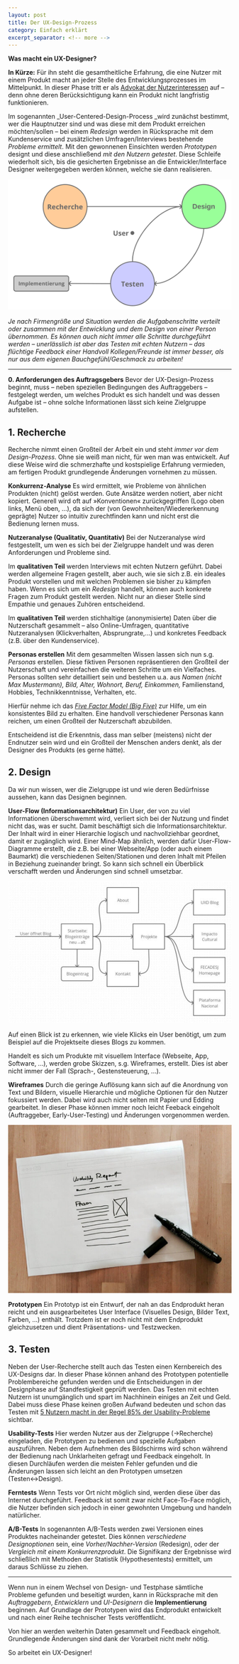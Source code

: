 ```yaml
---
layout: post
title: Der UX-Design-Prozess
category: Einfach erklärt
excerpt_separator: <!-- more -->
---
```


**Was macht ein UX-Designer?**

**In Kürze:** Für ihn steht die gesamtheitliche Erfahrung, die eine Nutzer mit einem Produkt macht an jeder Stelle des Entwicklungsprozesses im Mittelpunkt. In dieser Phase tritt er als [Advokat der Nutzerinteressen](http://www.usabilityreport.de/about) auf – denn ohne deren Berücksichtigung kann ein Produkt nicht langfristig funktionieren.

Im sogenannten _User-Centered-Design-Process _wird zunächst bestimmt, wer die Hauptnutzer sind und was diese mit dem Produkt erreichen möchten/sollen – bei einem _Redesign_ werden in Rücksprache mit dem Kundenservice und zusätzlichen Umfragen/Interviews bestehende _Probleme ermittelt_. Mit den gewonnenen Einsichten werden _Prototypen_ designt und diese anschließend _mit den Nutzern getestet_. Diese Schleife wiederholt sich, bis die gesicherten Ergebnisse an die Entwickler/Interface Designer weitergegeben werden können, welche sie dann realisieren. <!-- more -->

![User Centered Design](assets/user-centered-design.png)

_Je nach Firmengröße und Situation werden die Aufgabenschritte verteilt oder zusammen mit der Entwicklung und dem Design von einer Person übernommen. Es können auch nicht immer alle Schritte durchgeführt werden – unerlässlich ist aber das Testen mit echten Nutzern – das flüchtige Feedback einer Handvoll Kollegen/Freunde ist immer besser, als nur aus dem eigenen Bauchgefühl/Geschmack zu arbeiten!_

--------------------------------------------------------------------------------

**0\. Anforderungen des Auftragsgebers** Bevor der UX-Design-Prozess beginnt, muss – neben speziellen Bedingungen des Auftraggebers – festgelegt werden, um welches Produkt es sich handelt und was dessen Aufgabe ist – ohne solche Informationen lässt sich keine Zielgruppe aufstellen.

## **1\. Recherche**

Recherche nimmt einen Großteil der Arbeit ein und steht _immer vor dem Design-Prozess_. Ohne sie weiß man nicht, für wen man was entwickelt. Auf diese Weise wird die schmerzhafte und kostspielige Erfahrung vermieden, am fertigen Produkt grundlegende Änderungen vornehmen zu müssen.

**Konkurrenz-Analyse** Es wird ermittelt, wie Probleme von ähnlichen Produkten (nicht) gelöst werden. Gute Ansätze werden notiert, aber nicht kopiert. Generell wird oft auf »Konventionen« zurückgegriffen (Logo oben links, Menü oben, ...), da sich der (von Gewohnheiten/Wiedererkennung geprägte) Nutzer so intuitiv zurechtfinden kann und nicht erst die Bedienung lernen muss.

**Nutzeranalyse (Qualitativ, Quantitativ)** Bei der Nutzeranalyse wird festgestellt, um wen es sich bei der Zielgruppe handelt und was deren Anforderungen und Probleme sind.

Im **qualitativen Teil** werden Interviews mit echten Nutzern geführt. Dabei werden allgemeine Fragen gestellt, aber auch, wie sie sich z.B. ein ideales Produkt vorstellen und mit welchen Problemen sie bisher zu kämpfen haben. Wenn es sich um ein _Redesign_ handelt, können auch konkrete Fragen zum Produkt gestellt werden. Nicht nur an dieser Stelle sind Empathie und genaues Zuhören entscheidend.

Im **qualitativen Teil** werden stichhaltige (anonymisierte) Daten über die Nutzerschaft gesammelt – also Online-Umfragen, quantitative Nutzeranalysen (Klickverhalten, Absprungrate,...) und konkretes Feedback (z.B. über den Kundenservice).

**Personas erstellen** Mit dem gesammelten Wissen lassen sich nun s.g. _Personas_ erstellen. Diese fiktiven Personen repräsentieren den Großteil der Nutzerschaft und vereinfachen die weiteren Schritte um ein Vielfaches. Personas sollten sehr detailliert sein und bestehen u.a. aus _Namen (nicht Max Mustermann), Bild, Alter, Wohnort, Beruf, Einkommen,_ Familienstand, Hobbies, Technikkenntnisse, Verhalten, etc.

Hierfür nehme ich das [_Five Factor Model (Big Five)_](https://en.wikipedia.org/wiki/Big_Five_personality_traits) zur Hilfe, um ein konsistentes Bild zu erhalten. Eine handvoll verschiedener Personas kann reichen, um einen Großteil der Nutzerschaft abzubilden.

Entscheidend ist die Erkenntnis, dass man selber (meistens) nicht der Endnutzer sein wird und ein Großteil der Menschen anders denkt, als der Designer des Produkts (es gerne hätte).

## **2\. Design**

Da wir nun wissen, wer die Zielgruppe ist und wie deren Bedürfnisse aussehen, kann das Designen beginnen.

**User-Flow (Informationsarchitektur)** Ein User, der von zu viel Informationen überschwemmt wird, verliert sich bei der Nutzung und findet nicht das, was er sucht. Damit beschäftigt sich die Informationsarchitektur. Der Inhalt wird in einer Hierarchie logisch und nachvollziehbar geordnet, damit er zugänglich wird. Einer Mind-Map ähnlich, werden dafür User-Flow-Diagramme erstellt, die z.B. bei einer Webseite/App (oder auch einem Baumarkt) die verschiedenen Seiten/Stationen und deren Inhalt mit Pfeilen in Beziehung zueinander bringt. So kann sich schnell ein Überblick verschafft werden und Änderungen sind schnell umsetzbar.

![Flow Chart](assets/blog-flow-chart.jpg)

Auf einen Blick ist zu erkennen, wie viele Klicks ein User benötigt, um zum Beispiel auf die Projektseite dieses Blogs zu kommen.

Handelt es sich um Produkte mit visuellem Interface (Webseite, App, Software, ...), werden grobe Skizzen, s.g. Wireframes, erstellt. Dies ist aber nicht immer der Fall (Sprach-, Gestensteuerung, ...).

**Wireframes** Durch die geringe Auflösung kann sich auf die Anordnung von Text und Bildern, visuelle Hierarchie und mögliche Optionen für den Nutzer fokussiert werden. Dabei wird auch nicht selten mit Papier und Edding gearbeitet. In dieser Phase können immer noch leicht Feeback eingeholt (Auftraggeber, Early-User-Testing) und Änderungen vorgenommen werden.

![Wireframe](assets/wireframe.jpg)

**Prototypen** Ein Prototyp ist ein Entwurf, der nah an das Endprodukt heran reicht und ein ausgearbeitetes User Interface (Visuelles Design, Bilder Text, Farben, ...) enthält. Trotzdem ist er noch nicht mit dem Endprodukt gleichzusetzen und dient Präsentations- und Testzwecken.

## **3\. Testen**

Neben der User-Recherche stellt auch das Testen einen Kernbereich des UX-Designs dar. In dieser Phase können anhand des Prototypen potentielle Problembereiche gefunden werden und die Entscheidungen in der Designphase auf Standfestigkeit geprüft werden. Das Testen mit echten Nutzern ist unumgänglich und spart im Nachhinein einiges an Zeit und Geld. Dabei muss diese Phase keinen großen Aufwand bedeuten und schon das Testen mit [5 Nutzern macht in der Regel 85% der Usability-Probleme](https://www.nngroup.com/articles/why-you-only-need-to-test-with-5-users/) sichtbar.

**Usability-Tests** Hier werden Nutzer aus der Zielgruppe (→Recherche) eingeladen, die Prototypen zu bedienen und spezielle Aufgaben auszuführen. Neben dem Aufnehmen des Bildschirms wird schon während der Bedienung nach Unklarheiten gefragt und Feedback eingeholt. In diesen Durchläufen werden die meisten Fehler gefunden und die Änderungen lassen sich leicht an den Prototypen umsetzen (Testen↔Design).

**Ferntests** Wenn Tests vor Ort nicht möglich sind, werden diese über das Internet durchgeführt. Feedback ist somit zwar nicht Face-To-Face möglich, die Nutzer befinden sich jedoch in einer gewohnten Umgebung und handeln natürlicher.

**A/B-Tests** In sogenannten A/B-Tests werden zwei Versionen eines Produktes nacheinander getestet. Dies können _verschiedene Designoptionen_ sein, eine _Vorher/Nachher-Version_ (Redesign), oder der _Vergleich mit einem Konkurrenzprodukt_. Die Signifikanz der Ergebnisse wird schließlich mit Methoden der Statistik (Hypothesentests) ermittelt, um daraus Schlüsse zu ziehen.

--------------------------------------------------------------------------------

Wenn nun in einem Wechsel von Design- und Testphase sämtliche Probleme gefunden und beseitigt wurden, kann in Rücksprache mit den _Auftraggebern_, _Entwicklern_ und _UI-Designern_ die **Implementierung** beginnen. Auf Grundlage der Prototypen wird das Endprodukt entwickelt und nach einer Reihe technischer Tests veröffentlicht.

Von hier an werden weiterhin Daten gesammelt und Feedback eingeholt. Grundlegende Änderungen sind dank der Vorarbeit nicht mehr nötig.

So arbeitet ein UX-Designer!
